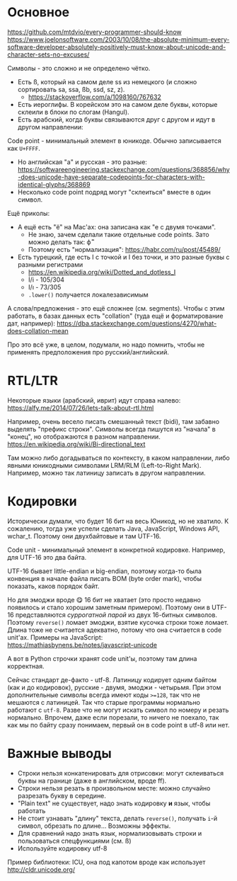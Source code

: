 # Основное
https://github.com/mtdvio/every-programmer-should-know
https://www.joelonsoftware.com/2003/10/08/the-absolute-minimum-every-software-developer-absolutely-positively-must-know-about-unicode-and-character-sets-no-excuses/

Символы - это сложно и не определено чётко.

* Есть ß, который на самом деле ss из немецкого (и сложно сортировать sa, ssa, ßb, ssd, sz, z).
  * https://stackoverflow.com/a/1098160/767632
* Есть иероглифы. В корейском это на самом деле буквы, которые склеили в блоки по слогам (Hangul).
* Есть арабский, когда буквы связываются друг с другом и идут в другом направлении:

Code point - минимальный элемент в юникоде.
Обычно записывается как `U+FFFF`.

* Но английская "a" и русская - это разные: https://softwareengineering.stackexchange.com/questions/368856/why-does-unicode-have-separate-codepoints-for-characters-with-identical-glyphs/368869
* Несколько code point подряд могут "склеиться" вместе в один символ.

Ещё приколы:

* А ещё есть "ё" на Mac'ах: она записана как "е с двумя точками".
  * Не знаю, зачем сделали такие отдельные code points.
    Зато можно делать так: ф̈̈̈̈̈̈̈̈̈̈
  * Поэтому есть "нормализация": https://habr.com/ru/post/45489/
* Есть турецкий, где есть I с точкой и I без точки, и это разные буквы с разными регистрами
  * https://en.wikipedia.org/wiki/Dotted_and_dotless_I
  * İ/i - 105/304
  * I/ı - 73/305
  * `.lower()` получается локалезависимым

А слова/предложения - это ещё сложнее (см. segments).
Чтобы с этим работать, в базах данных есть "collation" (туда ещё и форматирование дат, например):
https://dba.stackexchange.com/questions/4270/what-does-collation-mean

Про это всё уже, в целом, подумали, но надо помнить, чтобы не применять предположения про русский/английский.

# RTL/LTR
Некоторые языки (арабский, иврит) идут справа налево:
https://alfy.me/2014/07/26/lets-talk-about-rtl.html

Например, очень весело писать смешанный текст (bidi),
там забавно выделять "префикс строки".
Символы всегда пишутся из "начала" в "конец", но отображаются
в разном направлении.
https://en.wikipedia.org/wiki/Bi-directional_text

Там можно либо догадываться по контексту, в каком направлении,
либо явными юникодными символами LRM/RLM (Left-to-Right Mark).
Например, можно так латиницу записать в другом направлении.

# Кодировки
Исторически думали, что будет 16 бит на весь Юникод, но не хватило.
К сожалению, тогда уже успели сделать Java, JavaScript, Windows API, wchar_t.
Поэтому они двухбайтовые и там UTF-16.

Code unit - минимальный элемент в конкретной кодировке.
Например, для UTF-16 это два байта.

UTF-16 бывает little-endian и big-endian, поэтому когда-то была
конвенция в начале файла писать BOM (byte order mark), чтобы показать,
каков порядок байт.

Но для эмоджи вроде 😋 16 бит не хватает (это просто недавно появилось и
стало хорошим заметным примером).
Поэтому они в UTF-16 представляются _суррогатной парой_
из двух 16-битных символов.
Поэтому `reverse()` ломает эмоджи, взятие кусочка строки тоже ломает.
Длина тоже не считается адекватно, потому что она считается в code unit'ах.
Примеры на JavaScript: https://mathiasbynens.be/notes/javascript-unicode

А вот в Python строчки хранят code unit'ы, поэтому там длина корректная.

Сейчас стандарт де-факто - utf-8.
Латиницу кодирует одним байтом (как и до кодировок), русские - двумя, эмоджи - четырьмя.
При этом дополнительные символы всегда имеют коды `>=128`, так что не мешаются с латиницей.
Так что старые программы нормально работают с `utf-8`.
Разве что не могут искать символ по номеру и резать нормально.
Впрочем, даже если порезали, то ничего не поехало, так как мы по байту сразу понимаем,
первый он в code point в utf-8 или нет.

# Важные выводы
* Строки нельзя конкатенировать для отрисовки: могут склеиваться буквы на границе (даже в английском, вроде ff).
* Строки нельзя резать в произвольном месте: можно случайно разрезать букву в середине.
* "Plain text" не существует, надо знать кодировку **и** язык, чтобы работать
* Не стоит узнавать "длину" текста, делать `reverse()`, получать `i`-й символ, обрезать по длине...
  Возможны эффекты.
* Для сравнений надо знать язык, нормализовывать строки и пользоваться спецфункциями (см. ß)
* Используйте кодировку utf-8

Пример библиотеки: ICU, она под капотом вроде как использует http://cldr.unicode.org/
